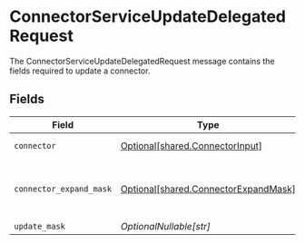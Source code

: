 # ConnectorServiceUpdateDelegatedRequest

The ConnectorServiceUpdateDelegatedRequest message contains the fields required to update a connector.


## Fields

| Field                                                                              | Type                                                                               | Required                                                                           | Description                                                                        |
| ---------------------------------------------------------------------------------- | ---------------------------------------------------------------------------------- | ---------------------------------------------------------------------------------- | ---------------------------------------------------------------------------------- |
| `connector`                                                                        | [Optional[shared.ConnectorInput]](../../models/shared/connectorinput.md)           | :heavy_minus_sign:                                                                 | A Connector is used to sync objects into Apps                                      |
| `connector_expand_mask`                                                            | [Optional[shared.ConnectorExpandMask]](../../models/shared/connectorexpandmask.md) | :heavy_minus_sign:                                                                 | The ConnectorExpandMask is used to expand related objects on a connector.          |
| `update_mask`                                                                      | *OptionalNullable[str]*                                                            | :heavy_minus_sign:                                                                 | N/A                                                                                |